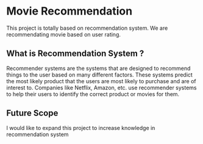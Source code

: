 # Movie Recommendation
This project is totally based on recommendation system. We are recommendating movie based on user rating.

## What is Recommendation System ?
Recommender systems are the systems that are designed to recommend things to the user based on many different factors. These systems predict the most likely product that the users 
are most likely to purchase and are of interest to. Companies like Netflix, Amazon, etc. use recommender systems to help their users to identify the correct product or movies for 
them. 

## Future Scope
I would like to expand this project to increase knowledge in recommendation system

